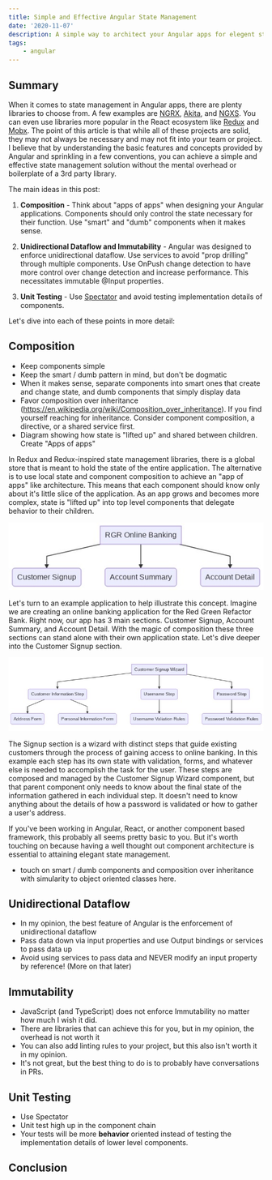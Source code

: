 ```yaml
---
title: Simple and Effective Angular State Management
date: '2020-11-07'
description: A simple way to architect your Angular apps for elegent state management.
tags:
    - angular
---
```


## Summary

When it comes to state management in Angular apps, there are plenty libraries to choose from. A few examples are [NGRX](https://ngrx.io/),
[Akita](https://datorama.github.io/akita/), and [NGXS](https://datorama.github.io/akita/).
You can even use libraries more popular in the React ecosystem like [Redux](https://redux.js.org/) and [Mobx](https://mobx.js.org/README.html). The point of this article is that while all of these projects are solid, they may not always be necessary and may not fit into your team or project. I believe that by understanding the basic features and concepts provided by Angular and sprinkling in a few conventions, you can achieve a simple and effective state management solution without the mental overhead or boilerplate of a 3rd party library.

The main ideas in this post:

1. **Composition** - Think about "apps of apps" when designing your Angular applications. Components should only control the state necessary for their function. Use "smart" and "dumb" components when it makes sense.

2. **Unidirectional Dataflow and Immutability** - Angular was designed to enforce unidirectional dataflow. Use services to avoid "prop drilling" through multiple components. Use OnPush change detection to have more control over change detection and increase performance. This necessitates immutable @Input properties.

3. **Unit Testing** - Use [Spectator](https://github.com/ngneat/spectator) and avoid testing implementation details of components.

Let's dive into each of these points in more detail:

## Composition

- Keep components simple
- Keep the smart / dumb pattern in mind, but don't be dogmatic
- When it makes sense, separate components into smart ones that create and change state, and dumb components that simply display data
- Favor composition over inheritance (https://en.wikipedia.org/wiki/Composition_over_inheritance). If you find yourself reaching for inheritance. Consider component composition, a directive, or a shared service first.
- Diagram showing how state is "lifted up" and shared between children. Create "Apps of apps"

In Redux and Redux-inspired state management libraries, there is a global store that is meant to hold the state of the entire application. The alternative is to use local state and component composition to achieve an "app of apps" like architecture. This means that each component should know only about it's little slice of the application. As an app grows and becomes more complex, state is "lifted up" into top level components that delegate behavior to their children.

![rgr-banking](../public/angular-state-management/example-app.jpg)

Let's turn to an example application to help illustrate this concept. Imagine we are creating an online banking application for the Red Green Refactor Bank. Right now, our app has 3 main sections. Customer Signup, Account Summary, and Account Detail. With the magic of composition these three sections can stand alone with their own application state. Let's dive deeper into the Customer Signup section.

![signup-wizard](../public/angular-state-management/signup.jpg)

The Signup section is a wizard with distinct steps that guide existing customers through the process of gaining access to online banking. In this example each step has its own state with validation, forms, and whatever else is needed to accomplish the task for the user. These steps are composed and managed by the Customer Signup Wizard component, but that parent component only needs to know about the final state of the information gathered in each individual step. It doesn't need to know anything about the details of how a password is validated or how to gather a user's address.

If you've been working in Angular, React, or another component based framework, this probably all seems pretty basic to you. But it's worth touching on because having a well thought out component architecture is essential to attaining elegant state management.

- touch on smart / dumb components and composition over inheritance with simularity to object oriented classes here.

## Unidirectional Dataflow
- In my opinion, the best feature of Angular is the enforcement of unidirectional dataflow
- Pass data down via input properties and use Output bindings or services to pass data up
- Avoid using services to pass data and NEVER modify an input property by reference! (More on that later)

## Immutability
- JavaScript (and TypeScript) does not enforce Immutability no matter how much I wish it did.
- There are libraries that can achieve this for you, but in my opinion, the overhead is not worth it
- You can also add linting rules to your project, but this also isn't worth it in my opinion.
- It's not great, but the best thing to do is to probably have conversations in PRs.

## Unit Testing
- Use Spectator
- Unit test high up in the component chain
- Your tests will be more **behavior** oriented instead of testing the implementation details of lower level components.

## Conclusion
